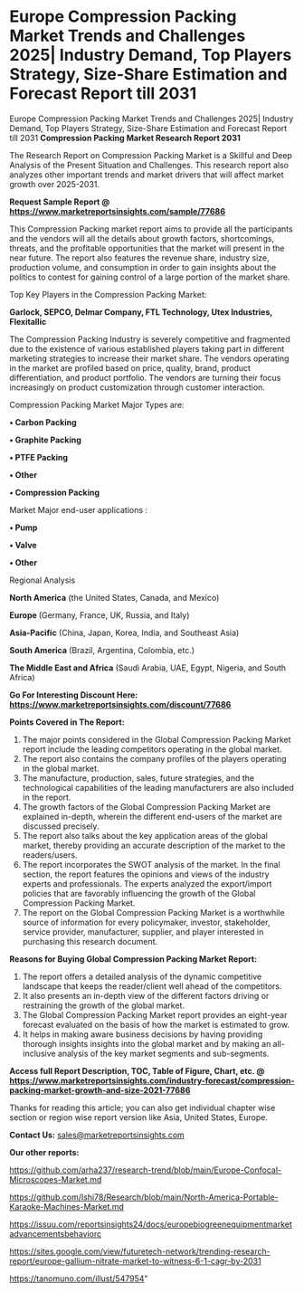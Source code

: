 # Europe Compression Packing Market Trends and Challenges 2025| Industry Demand, Top Players Strategy, Size-Share Estimation and Forecast Report till 2031
Europe Compression Packing Market Trends and Challenges 2025| Industry Demand, Top Players Strategy, Size-Share Estimation and Forecast Report till 2031
<strong>Compression Packing Market Research Report 2031</strong>

The Research Report on Compression Packing Market is a Skillful and Deep Analysis of the Present Situation and Challenges. This research report also analyzes other important trends and market drivers that will affect market growth over 2025-2031.

<strong>Request Sample Report @ <a href=https://www.marketreportsinsights.com/sample/77686>https://www.marketreportsinsights.com/sample/77686</a></strong>

This Compression Packing market report aims to provide all the participants and the vendors will all the details about growth factors, shortcomings, threats, and the profitable opportunities that the market will present in the near future. The report also features the revenue share, industry size, production volume, and consumption in order to gain insights about the politics to contest for gaining control of a large portion of the market share.

Top Key Players in the Compression Packing Market:

<strong>Garlock, SEPCO, Delmar Company, FTL Technology, Utex Industries, Flexitallic</strong>

The Compression Packing Industry is severely competitive and fragmented due to the existence of various established players taking part in different marketing strategies to increase their market share. The vendors operating in the market are profiled based on price, quality, brand, product differentiation, and product portfolio. The vendors are turning their focus increasingly on product customization through customer interaction.

Compression Packing Market Major Types are:

<strong>• Carbon Packing

• Graphite Packing

• PTFE Packing

• Other

• Compression Packing</strong>

Market Major end-user applications :

<strong>• Pump

• Valve

• Other</strong>

Regional Analysis

</u><strong><b>North America</b></strong> (the United States, Canada, and Mexico)

<strong><b>Europe </b></strong>(Germany, France, UK, Russia, and Italy)

<strong><b>Asia-Pacific</b></strong> (China, Japan, Korea, India, and Southeast Asia)

<strong><b>South America</b></strong> (Brazil, Argentina, Colombia, etc.)

<strong><b>The Middle East and Africa</b></strong> (Saudi Arabia, UAE, Egypt, Nigeria, and South Africa)

<strong>Go For Interesting Discount Here: <a href=https://www.marketreportsinsights.com/discount/77686>https://www.marketreportsinsights.com/discount/77686</a></strong>

<strong>Points Covered in The Report:</strong>
<ol>
  <li>The major points considered in the Global Compression Packing Market report include the leading competitors operating in the global market.</li>
  <li>The report also contains the company profiles of the players operating in the global market.</li>
  <li>The manufacture, production, sales, future strategies, and the technological capabilities of the leading manufacturers are also included in the report.</li>
  <li>The growth factors of the Global Compression Packing Market are explained in-depth, wherein the different end-users of the market are discussed precisely.</li>
  <li>The report also talks about the key application areas of the global market, thereby providing an accurate description of the market to the readers/users.</li>
  <li>The report incorporates the SWOT analysis of the market. In the final section, the report features the opinions and views of the industry experts and professionals. The experts analyzed the export/import policies that are favorably influencing the growth of the Global Compression Packing Market.</li>
  <li>The report on the Global Compression Packing Market is a worthwhile source of information for every policymaker, investor, stakeholder, service provider, manufacturer, supplier, and player interested in purchasing this research document.</li>
</ol>
<strong>Reasons for Buying Global Compression Packing Market Report:</strong>

<ol>
  <li>The report offers a detailed analysis of the dynamic competitive landscape that keeps the reader/client well ahead of the competitors.</li>
  <li>It also presents an in-depth view of the different factors driving or restraining the growth of the global market.</li>
  <li>The Global Compression Packing Market report provides an eight-year forecast evaluated on the basis of how the market is estimated to grow.</li>
  <li>It helps in making aware business decisions by having providing thorough insights insights into the global market and by making an all-inclusive analysis of the key market segments and sub-segments.</li>
</ol>
<strong>Access full Report Description, TOC, Table of Figure, Chart, etc. @ <a href=https://www.marketreportsinsights.com/industry-forecast/compression-packing-market-growth-and-size-2021-77686>https://www.marketreportsinsights.com/industry-forecast/compression-packing-market-growth-and-size-2021-77686</a></strong>


Thanks for reading this article; you can also get individual chapter wise section or region wise report version like Asia, United States, Europe.

<strong>Contact Us:</strong>
sales@marketreportsinsights.com

<strong>Our other reports:</strong>

<a href=https://github.com/arha237/research-trend/blob/main/Europe-Confocal-Microscopes-Market.md>https://github.com/arha237/research-trend/blob/main/Europe-Confocal-Microscopes-Market.md</a>

<a href=https://github.com/Ishi78/Research/blob/main/North-America-Portable-Karaoke-Machines-Market.md>https://github.com/Ishi78/Research/blob/main/North-America-Portable-Karaoke-Machines-Market.md</a>

<a href=https://issuu.com/reportsinsights24/docs/europebiogreenequipmentmarketadvancementsbehaviorc>https://issuu.com/reportsinsights24/docs/europebiogreenequipmentmarketadvancementsbehaviorc</a>

<a href=https://sites.google.com/view/futuretech-network/trending-research-report/europe-gallium-nitrate-market-to-witness-6-1-cagr-by-2031>https://sites.google.com/view/futuretech-network/trending-research-report/europe-gallium-nitrate-market-to-witness-6-1-cagr-by-2031</a>

<a href=https://tanomuno.com/illust/547954>https://tanomuno.com/illust/547954</a>"
